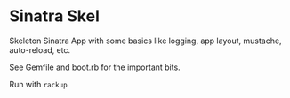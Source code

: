 # Sinatra Skel

Skeleton Sinatra App with some basics like logging, app layout, mustache, auto-reload, etc.

See Gemfile and boot.rb for the important bits.

Run with `rackup`

